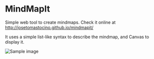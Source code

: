 # MindMapIt
Simple web tool to create mindmaps. Check it online at http://josetomastocino.github.io/mindmapit/

It uses a simple list-like syntax to describe the mindmap, and Canvas to display it.


![Sample image](static/example.png)

